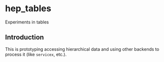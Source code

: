 # hep_tables
 Experiments in tables

 ## Introduction

 This is prototyping accessing hierarchical data and using other backends to process it (like `servicex`, etc.).

 